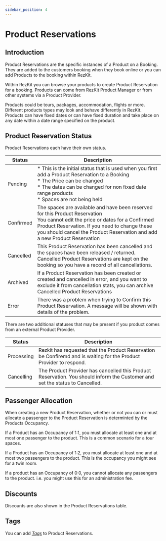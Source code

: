 ```yaml
---
sidebar_position: 4
---
```


Product Reservations
====================
## Introduction

Product Reservations are the specific instances of a Product on a Booking. They are added to the customers booking when they book online or you can add Products to the booking within RezKit.

Within RezKit you can browse your products to create Product Reservation for a booking. Products can come from RezKit Product Manager or from other systems via a Product Provider.

Products could be tours, packages, accommodation, flights or more. Different products types may look and behave differently in RezKit. Products can have fixed dates or can have fixed duration and take place on any date within a date range specified on the product.

## Product Reservation Status
Product Reservations each have their own status.

| Status | Description |
| --- | --- |
| Pending | * This is the initial status that is used when you first add a Product Reservation to a Booking <br/> * The Price can be changed <br /> * The dates can be changed for non fixed date range products <br/> * Spaces are not being held |
| Confirmed | The spaces are available and have been reserved for this Product Reservation <br /> You cannot edit the price or dates for a Confirmed Product Reservation. If you need to change these you should cancel the Product Reservation and add a new Product Reservation |
| Cancelled | This Product Reservation has been cancelled and the spaces have been released / returned. <br/> Cancelled Product Reservations are kept on the booking so you have a record of all cancellations.  | 
| Archived | If a Product Reservation has been created or created and cancelled in error, and you want to exclude it from cancellation stats, you can archive Cancelled Product Reservations |
| Error | There was a problem when trying to Confirm this Product Reservation. A message will be shown with details of the problem. | 

There are two additional statuses that may be present if you product comes from an external Product Provider.

| Status | Description |
| --- | --- |
| Processing | Rezkit has requested that the Product Reservation be Confiremd and is waiting for the Product Provider to respond.  |
| Cancelling | The Product Provider has cancelled this Product Reservation. You should inform the Customer and set the status to Cancelled. |

## Passenger Allocation
When creating a new Product Reservation, whether or not you can or must allocate a passenger to the Product Reservation is determinted by the Products Occupancy.

If a Product has an Occupancy of 1:1, you must allocate at least one and at most one passenger to the product. This is a common scenario for a tour spaces.

If a Product has an Occupancy of 1:2, you must allocate at least one and at most two passengers to the product. This is the occupancy you might see for a twin room.

If a product has an Occupancy of 0:0, you cannot allocate any passengers to the product. i.e. you might use this for an administration fee.

## Discounts

Discounts are also shown in the Product Reservations table.

## Tags

You can add  [_Tags_](../tags) to Product Reservations.